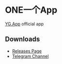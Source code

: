 # ONE一个App

[YG.App](https://yg.app) official app

## Downloads

- [Releases Page](https://github.com/oneApp2020/OneApp)
- [Telegram Channel](https://t.me/YigeNews)
